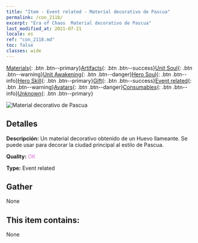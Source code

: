 ```yaml
---
title: "Item - Event related - Material decorativo de Pascua"
permalink: /con_2118/
excerpt: "Era of Chaos  Material decorativo de Pascua"
last_modified_at: 2021-07-21
locale: es
ref: "con_2118.md"
toc: false
classes: wide
---
```

 [Materials](/ItemsES/){: .btn .btn--primary}[Artifacts](/ItemsES/Artifacts/){: .btn .btn--success}[Unit Soul](/ItemsES/UnitSoul/){: .btn .btn--warning}[Unit Awakening](/ItemsES/UnitAwakening/){: .btn .btn--danger}[Hero Soul](/ItemsES/HeroSoul/){: .btn .btn--info}[Hero Skill](/ItemsES/HeroSkill/){: .btn .btn--primary}[Gift](/ItemsES/Gift/){: .btn .btn--success}[Event related](/ItemsES/Events/){: .btn .btn--warning}[Avatars](/ItemsES/Avatars/){: .btn .btn--danger}[Consumables](/ItemsES/Consumables/){: .btn .btn--info}[Unknown](/ItemsES/Unknown/){: .btn .btn--primary}

 ![Material decorativo de Pascua](/images/t/i_690019.png)

## Detalles
 **Descripción:** Un material decorativo obtenido de un Huevo llameante. Se puede usar para decorar la ciudad principal al estilo de Pascua.

 **Quality:** <span style="color: #DA70D6">OK</span>

 **Type:** Event related

## Gather

  None

## This item contains:

  None

